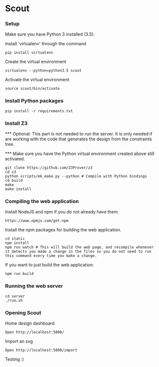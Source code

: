 # Scout

### Setup 
Make sure you have Python 3 installed (3.5). 

Install 'virtualenv' through the command

	pip install virtualenv 

Create the virtual environment

	virtualenv --python=python3.5 scout

Activate the virtual environment

	source scout/bin/activate

### Install Python packages
    pip install -r requirements.txt


### Install Z3 
*** Optional: This part is not needed to run the server. It is only needed if are working with the code that generates the design from the constraints tree.

*** Make sure you have the Python virtual environment created above still activated. 

	git clone https://github.com/Z3Prover/z3
	cd z3
	python scripts/mk_make.py --python # Compile with Python bindings
	cd build
	make
	make install

### Compiling the web application
Install NodeJS and npm if you do not already have them. 

	https://www.npmjs.com/get-npm

Install the npm packages for building the web application. 

	cd static
	npm install 
	npm run watch # This will build the web page, and recompile whenever it detects you made a change in the files so you do not need to run this command every time you make a change.  

If you want to just build the web application: 
	
	npm run build

### Running the web server
	cd server
	./run.sh

### Opening Scout
Home design dashboard

	Open http://localhost:5000/

Import an svg

	Open http://localhost:5000/import

Testing :) 
